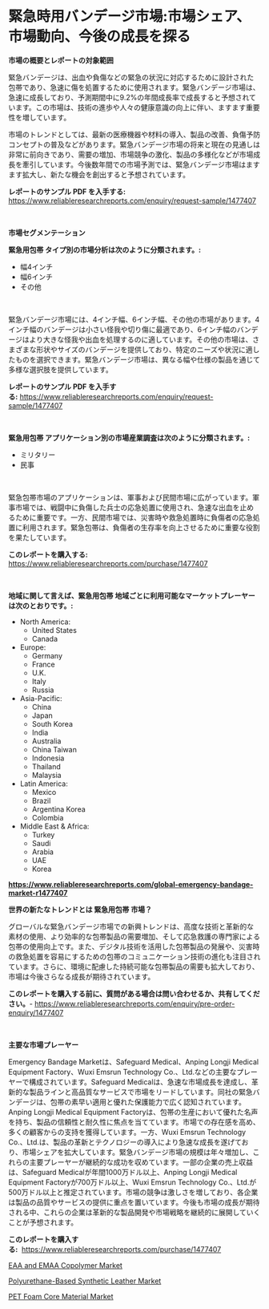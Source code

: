 <p><h1>緊急時用バンデージ市場:市場シェア、市場動向、今後の成長を探る</h1></p><p><strong>市場の概要とレポートの対象範囲</strong></p>
<p><p>緊急バンデージは、出血や負傷などの緊急の状況に対応するために設計された包帯であり、急速に傷を処置するために使用されます。緊急バンデージ市場は、急速に成長しており、予測期間中に9.2%の年間成長率で成長すると予想されています。この市場は、技術の進歩や人々の健康意識の向上に伴い、ますます重要性を増しています。</p><p>市場のトレンドとしては、最新の医療機器や材料の導入、製品の改善、負傷予防コンセプトの普及などがあります。緊急バンデージ市場の将来と現在の見通しは非常に前向きであり、需要の増加、市場競争の激化、製品の多様化などが市場成長を牽引しています。今後数年間での市場予測では、緊急バンデージ市場はますます拡大し、新たな機会を創出すると予想されています。</p></p>
<p><strong>レポートのサンプル PDF を入手する:</strong> <a href="https://www.reliableresearchreports.com/enquiry/request-sample/1477407">https://www.reliableresearchreports.com/enquiry/request-sample/1477407</a></p>
<p>&nbsp;</p>
<p><strong>市場セグメンテーション</strong></p>
<p><strong>緊急用包帯 タイプ別の市場分析は次のように分類されます。:</strong></p>
<p><ul><li>幅4インチ</li><li>幅6インチ</li><li>その他</li></ul></p>
<p>&nbsp;</p>
<p><p>緊急バンデージ市場には、4インチ幅、6インチ幅、その他の市場があります。4インチ幅のバンデージは小さい怪我や切り傷に最適であり、6インチ幅のバンデージはより大きな怪我や出血を処理するのに適しています。その他の市場は、さまざまな形状やサイズのバンデージを提供しており、特定のニーズや状況に適したものを選択できます。緊急バンデージ市場は、異なる幅や仕様の製品を通じて多様な選択肢を提供しています。</p></p>
<p><strong>レポートのサンプル PDF を入手する:</strong>&nbsp;<a href="https://www.reliableresearchreports.com/enquiry/request-sample/1477407">https://www.reliableresearchreports.com/enquiry/request-sample/1477407</a></p>
<p>&nbsp;</p>
<p><strong> 緊急用包帯 アプリケーション別の市場産業調査は次のように分類されます。:</strong></p>
<p><ul><li>ミリタリー</li><li>民事</li></ul></p>
<p>&nbsp;</p>
<p><p>緊急包帯市場のアプリケーションは、軍事および民間市場に広がっています。軍事市場では、戦闘中に負傷した兵士の応急処置に使用され、急速な出血を止めるために重要です。一方、民間市場では、災害時や救急処置時に負傷者の応急処置に利用されます。緊急包帯は、負傷者の生存率を向上させるために重要な役割を果たしています。</p></p>
<p><strong>このレポートを購入する:</strong>&nbsp; <a href="https://www.reliableresearchreports.com/purchase/1477407">https://www.reliableresearchreports.com/purchase/1477407</a></p>
<p>&nbsp;</p>
<p><strong>地域に関して言えば、緊急用包帯 地域ごとに利用可能なマーケットプレーヤーは次のとおりです。:</strong></p>
<p><ul>
    <li>
        North America:
        <ul>
            <li>United States</li>
            <li>Canada</li>
        </ul>
    </li>
    <li>
        Europe:
        <ul>
            <li>Germany</li>
            <li>France</li>
            <li>U.K.</li>
            <li>Italy</li>
            <li>Russia</li>
        </ul>
    </li>
    <li>
        Asia-Pacific:
        <ul>
            <li>China</li>
            <li>Japan</li>
            <li>South Korea</li>
            <li>India</li>
            <li>Australia</li>
            <li>China Taiwan</li>
            <li>Indonesia</li>
            <li>Thailand</li>
            <li>Malaysia</li>
        </ul>
    </li>
    <li>
        Latin America:
        <ul>
            <li>Mexico</li>
            <li>Brazil</li>
            <li>Argentina Korea</li>
            <li>Colombia</li>
        </ul>
    </li>
    <li>
        Middle East & Africa:
        <ul>
            <li>Turkey</li>
            <li>Saudi</li>
            <li>Arabia</li>
            <li>UAE</li>
            <li>Korea</li>
        </ul>
    </li>
    </ul></p>
<p><strong><a href="https://www.reliableresearchreports.com/global-emergency-bandage-market-r1477407">https://www.reliableresearchreports.com/global-emergency-bandage-market-r1477407</a></strong>&nbsp;</p>
<p><strong>世界の新たなトレンドとは 緊急用包帯 市場？</strong></p>
<p><p>グローバルな緊急バンデージ市場での新興トレンドは、高度な技術と革新的な素材の使用、より効率的な包帯製品の需要増加、そして応急救護の専門家による包帯の使用向上です。また、デジタル技術を活用した包帯製品の発展や、災害時の救急処置を容易にするための包帯のコミュニケーション技術の進化も注目されています。さらに、環境に配慮した持続可能な包帯製品の需要も拡大しており、市場は今後さらなる成長が期待されています。</p></p>
<p><strong>このレポートを購入する前に、質問がある場合は問い合わせるか、共有してください。</strong>- <a href="https://www.reliableresearchreports.com/enquiry/pre-order-enquiry/1477407">https://www.reliableresearchreports.com/enquiry/pre-order-enquiry/1477407</a></p>
<p>&nbsp;</p>
<p><strong>主要な市場プレーヤー</strong></p>
<p><p>Emergency Bandage Marketは、Safeguard Medical、Anping Longji Medical Equipment Factory、Wuxi Emsrun Technology Co.、Ltd.などの主要なプレーヤーで構成されています。Safeguard Medicalは、急速な市場成長を達成し、革新的な製品ラインと高品質なサービスで市場をリードしています。同社の緊急バンデージは、包帯の素早い適用と優れた保護能力で広く認知されています。Anping Longji Medical Equipment Factoryは、包帯の生産において優れた名声を持ち、製品の信頼性と耐久性に焦点を当てています。市場での存在感を高め、多くの顧客からの支持を獲得しています。一方、Wuxi Emsrun Technology Co.、Ltd.は、製品の革新とテクノロジーの導入により急速な成長を遂げており、市場シェアを拡大しています。緊急バンデージ市場の規模は年々増加し、これらの主要プレーヤーが継続的な成功を収めています。一部の企業の売上収益は、Safeguard Medicalが年間1000万ドル以上、Anping Longji Medical Equipment Factoryが700万ドル以上、Wuxi Emsrun Technology Co.、Ltd.が500万ドル以上と推定されています。市場の競争は激しさを増しており、各企業は製品の品質やサービスの提供に重点を置いています。今後も市場の成長が期待される中、これらの企業は革新的な製品開発や市場戦略を継続的に展開していくことが予想されます。</p></p>
<p><strong>このレポートを購入する:</strong>&nbsp;&nbsp;<a href="https://www.reliableresearchreports.com/purchase/1477407">https://www.reliableresearchreports.com/purchase/1477407</a></p>
<p><p><a href="https://natural-crush-b99.notion.site/EAA-and-EMAA-Copolymer-Market-Insights-into-Market-CAGR-Market-Trends-and-Growth-Strategies-cc56da1e6d0c41c8bc240ccc0e501fd8">EAA and EMAA Copolymer Market</a></p><p><a href="https://gamy-alyssum-396.notion.site/Polyurethane-Based-Synthetic-Leather-Market-Size-Reveals-the-Best-Marketing-Channels-In-Global-Indus-6baa024825b04dbf8b88a2b4f4216181">Polyurethane-Based Synthetic Leather Market</a></p><p><a href="https://boundless-drawbridge-702.notion.site/PET-Foam-Core-Material-Market-Size-and-Market-Trends-Complete-Industry-Overview-2024-to-2031-b85af6981c1247879073aa8ecd74a46d">PET Foam Core Material Market</a></p></p>